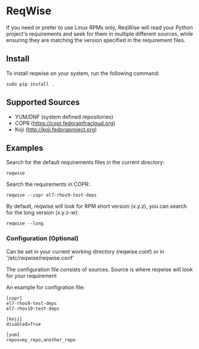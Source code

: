 ReqWise
=======

If you need or prefer to use Linux RPMs only, ReqWise will read your Python project's
requirements and seek for them in multiple different sources, while ensuring they
are matching the version specified in the requirement files.

Install
-------

To install reqwise on your system, run the following command:

    sudo pip install .

Supported Sources
-----------------

- YUM/DNF (system defined repositories)
- COPR    (https://copr.fedorainfracloud.org)
- Koji    (http://koji.fedoraproject.org)


Examples
--------

Search for the default requirements files in the current directory:

    reqwise

Search the requirements in COPR:

    reqwise --copr el7-rhos9-test-deps

By default, reqwise will look for RPM short version (x.y.z), you can search for the long version (x.y.z-w):

    reqwise --long

### Configuration (Optional)

Can be set in your current working directory (reqwise.conf) or
in '/etc/reqwise/reqwise.conf'

The configuration file consists of sources. Source is where reqwise
will look for your requirement

An example for configration file:

    [copr]
    el7-rhos9-test-deps
    el7-rhos10-test-deps

    [koji]
    disabled=True

    [yum]
    repos=my_repo,another_repo
